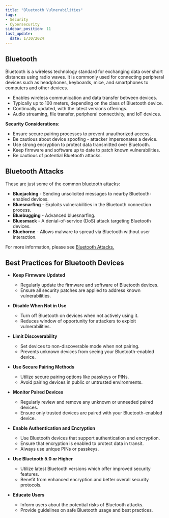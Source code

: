 ```yaml
---
title: "Bluetooth Vulnerabilities"
tags: 
- Security
- Cybersecurity
sidebar_position: 11
last_update:
  date: 1/30/2024
---
```



## Bluetooth

Bluetooth is a wireless technology standard for exchanging data over short distances using radio waves. It is commonly used for connecting peripheral devices such as headphones, keyboards, mice, and smartphones to computers and other devices.

- Enables wireless communication and data transfer between devices.
- Typically up to 100 meters, depending on the class of Bluetooth device.
- Continually updated, with the latest versions offerings. 
- Audio streaming, file transfer, peripheral connectivity, and IoT devices.

**Security Considerations**:

- Ensure secure pairing processes to prevent unauthorized access.
- Be cautious about device spoofing - attacker impersonates a device.
- Use strong encryption to protect data transmitted over Bluetooth.
- Keep firmware and software up to date to patch known vulnerabilities.
- Be cautious of potential Bluetooth attacks.

## Bluetooth Attacks 

These are just some of the common bluetooth attacks:

- **Bluejacking** - Sending unsolicited messages to nearby Bluetooth-enabled devices.
- **Bluesnarfing** - Exploits vulnerabilities in the Bluetooth connection process.
- **Bluebugging** - Advanced bluesnarfing.
- **Bluesmack** - A denial-of-service (DoS) attack targeting Bluetooth devices.
- **Blueborne** - Allows malware to spread via Bluetooth without user interaction.

For more information, please see [Bluetooth Attacks.](/docs/007-Cybersecurity/051-List-of-Attacks/010-Bluetooth-Attacks.md)

## Best Practices for Bluetooth Devices

- **Keep Firmware Updated**

  - Regularly update the firmware and software of Bluetooth devices.
  - Ensure all security patches are applied to address known vulnerabilities.

- **Disable When Not in Use**

  - Turn off Bluetooth on devices when not actively using it.
  - Reduces window of opportunity for attackers to exploit vulnerabilities.

- **Limit Discoverability**

  - Set devices to non-discoverable mode when not pairing.
  - Prevents unknown devices from seeing your Bluetooth-enabled device.

- **Use Secure Pairing Methods**

  - Utilize secure pairing options like passkeys or PINs.
  - Avoid pairing devices in public or untrusted environments.

- **Monitor Paired Devices**

  - Regularly review and remove any unknown or unneeded paired devices.
  - Ensure only trusted devices are paired with your Bluetooth-enabled device.

- **Enable Authentication and Encryption**

  - Use Bluetooth devices that support authentication and encryption.
  - Ensure that encryption is enabled to protect data in transit.
  - Always use unique PINs or passkeys. 

- **Use Bluetooth 5.0 or Higher**

  - Utilize latest Bluetooth versions which offer improved security features.
  - Benefit from enhanced encryption and better overall security protocols.

- **Educate Users**

  - Inform users about the potential risks of Bluetooth attacks.
  - Provide guidelines on safe Bluetooth usage and best practices.
